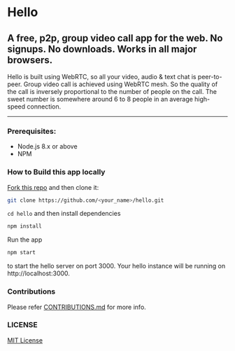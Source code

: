 # Hello

## A free, p2p, group video call app for the web. No signups. No downloads. Works in all major browsers.

Hello is built using WebRTC, so all your video, audio & text chat is peer-to-peer. Group video call is achieved using WebRTC mesh. So the quality of the call is inversely proportional to the number of people on the call. The sweet number is somewhere around 6 to 8 people in an average high-speed connection.

---

### Prerequisites:

- Node.js 8.x or above
- NPM

### How to Build this app locally

[Fork this repo](https://github.com/vasanthv/hello/fork) and then clone it:

```bash
git clone https://github.com/<your_name>/hello.git
```

`cd hello` and then install dependencies

```bash
npm install
```

Run the app

```bash
npm start
```

to start the hello server on port 3000. Your hello instance will be running on http://localhost:3000.

### Contributions

Please refer <a href="https://github.com/vasanthv/hello/blob/master/markdowns/CONTRIBUTIONS.md">CONTRIBUTIONS.md</a> for more info.

### LICENSE

<a href="https://github.com/vasanthv/hello/blob/master/LICENSE">MIT License</a>
